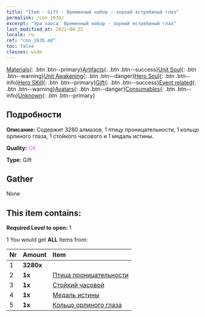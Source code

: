 ```yaml
---
title: "Item - Gift - Временный набор - зоркий ястребиный глаз"
permalink: /con_1635/
excerpt: "Эра хаоса  Временный набор - зоркий ястребиный глаз"
last_modified_at: 2021-04-22
locale: ru
ref: "con_1635.md"
toc: false
classes: wide
---
```

 [Materials](/ItemsRU/){: .btn .btn--primary}[Artifacts](/ItemsRU/Artifacts/){: .btn .btn--success}[Unit Soul](/ItemsRU/UnitSoul/){: .btn .btn--warning}[Unit Awakening](/ItemsRU/UnitAwakening/){: .btn .btn--danger}[Hero Soul](/ItemsRU/HeroSoul/){: .btn .btn--info}[Hero SKill](/ItemsRU/HeroSkill/){: .btn .btn--primary}[Gift](/ItemsRU/Gift/){: .btn .btn--success}[Event related](/ItemsRU/Events/){: .btn .btn--warning}[Avatars](/ItemsRU/Avatars/){: .btn .btn--danger}[Consumables](/ItemsRU/Consumables/){: .btn .btn--info}[Unknown](/ItemsRU/Unknown/){: .btn .btn--primary}

## Подробности
 **Описание:** Содержит 3280 алмазов, 1 птицу проницательности, 1 кольцо орлиного глаза, 1 стойкого часового и 1 медаль истины.

 **Quality:** <span style="color: #DA70D6">OK</span>

 **Type:** Gift

## Gather

  None

## This item contains:

 **Required Level to open:** 1

 1 You would get **ALL** items  from:

  | Nr | Amount |     Item    |
  |:---|:-------|:------------|
  | 1 |  **3280x** | <i class="fas fa-gem"/> |  | 
  | 2 |  **1x** | [Птица проницательности](/ItemsRU/art_132/) |  | 
  | 3 |  **1x** | [Стойкий часовой](/ItemsRU/art_133/) |  | 
  | 4 |  **1x** | [Медаль истины](/ItemsRU/art_134/) |  | 
  | 5 |  **1x** | [Кольцо орлиного глаза](/ItemsRU/art_135/) |  | 
